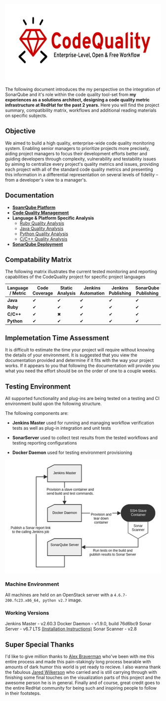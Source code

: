 <p align="center">
  <img width="650" height="250" src="res/codequality.svg.png">
</p>

The following document introduces the my perspective on the integration of SonarQube and it's role within the code quality tool-set from **my experiences as a solutions architect, designing a code quality metric infrastructure at RedHat for the past 2 years.** Here you will find the project summary, compatibility matrix, workflows and additional reading materials on specific subjects.

## Objective

We aimed to build a high quality, enterprise-wide code quality monitoring system. Enabling senior managers to prioritize projects more precisely, aiding project managers to focus their development efforts better and guiding developers through complexity, vulnerability and testability issues by aiming to centralize every project's quality metrics and issues, providing each project with all of the standard code quality metrics and presenting this information in a differential representation on several levels of fidelity – from a developer's view to a manager's.

## Documentation

- [**SoanrQube Platform**](https://www.sonarqube.org/)
- [**Code Quality Management**](documentation/management)
- **Language & Platform Specific Analysis**
  - [Ruby Quality Analysis](documentation/ruby)
  - [Java Quality Analysis](documentation/java)
  - [Python Quality Analysis](documentation/python)
  - [C/C++ Quality Analysis](documentation/cpp)
- [**SonarQube Deployment**](deployments)

## Compatability Matrix

The following matrix illustrates the current tested monitoring and reporting capabilities of the CodeQuality project for specific project languages

Language / Metric  | Code Coverage  | Static Analysis  | Jenkins Automation  | Jenkins Publishing  | SonarQube Publishing
--|---|---|---|---|--
**Java**  | ✔  | ✔  | ✔  | ✔  | ✔
**Ruby**  | ✔  | ✔  | ✔  | ✔  | ✔
**C/C++**  | ✔  | ✖  | ✔  | ✔  | ✔
**Python**  | ✔  | ✔  | ✔  | ✔  | ✔

## Implemetation Time Assessment

It is difficult to estimate the time your project will require without knowing the details of your environment. It is suggested that you view the documentation provided and determine if it fits with the way your project works. If it appears to you that following the documentation will provide you what you need the effort should be on the order of one to a couple weeks.

## Testing Environment

All supported functionality and plug-ins are being tested on a testing and CI environment build upon the following structure.

The following components are:

- **Jenkins Master**
  used for running and managing workflow verification tests as well as plug-in integration and unit tests

- **SonarServer**
  used to collect test results from the tested workflows and testing reporting configurations

- **Docker Daemon**
  used for testing environment provisioning

![testing workflow](res/testing_workflow.png)

### Machine Environment

All machines are held on an OpenStack server
with a `4.6.7-200.fc23.x86_64, python v2.7` image.

### Working Versions

Jenkins Master - v2.60.3
Docker Daemon - v1.9.0, build 76d6bc9
Sonar Server - v6.7 LTS [(Installation Instructions)](deployments)
Sonar Scanner - v2.8

## Super Special Thanks
I'd like to give million thanks to [Alex Braverman](https://github.com/abraverm) who've been with me this entire process and made this pain-stakingly long process bearable with amounts of dark humor this world is yet ready to recieve.
I also wanna thank the fabulous [Jared Wilkerson](https://github.com/lyrch) who carried and is still carrying through with finishing some final touches on the visualization parts of this project and the awesome person he is in general.
Finally and of course, great credit goes to the entire RedHat community for being such and inspiring people to follow in their footsteps.
